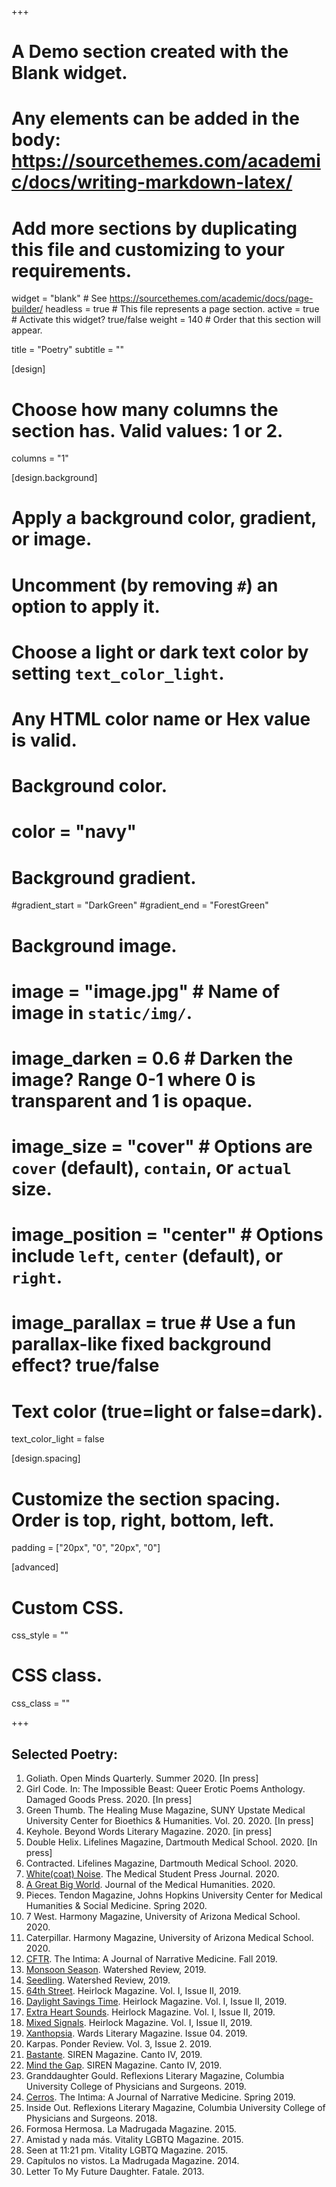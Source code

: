 +++
# A Demo section created with the Blank widget.
# Any elements can be added in the body: https://sourcethemes.com/academic/docs/writing-markdown-latex/
# Add more sections by duplicating this file and customizing to your requirements.

widget = "blank"  # See https://sourcethemes.com/academic/docs/page-builder/
headless = true  # This file represents a page section.
active = true  # Activate this widget? true/false
weight = 140  # Order that this section will appear.

title = "Poetry"
subtitle = ""

[design]
  # Choose how many columns the section has. Valid values: 1 or 2.
  columns = "1"

[design.background]
  # Apply a background color, gradient, or image.
  #   Uncomment (by removing `#`) an option to apply it.
  #   Choose a light or dark text color by setting `text_color_light`.
  #   Any HTML color name or Hex value is valid.

  # Background color.
  # color = "navy"
  
  # Background gradient.
  #gradient_start = "DarkGreen"
  #gradient_end = "ForestGreen"
  
  # Background image.
  # image = "image.jpg"  # Name of image in `static/img/`.
  # image_darken = 0.6  # Darken the image? Range 0-1 where 0 is transparent and 1 is opaque.
  # image_size = "cover"  #  Options are `cover` (default), `contain`, or `actual` size.
  # image_position = "center"  # Options include `left`, `center` (default), or `right`.
  # image_parallax = true  # Use a fun parallax-like fixed background effect? true/false
  
  # Text color (true=light or false=dark).
  text_color_light = false

[design.spacing]
  # Customize the section spacing. Order is top, right, bottom, left.
  padding = ["20px", "0", "20px", "0"]

[advanced]
 # Custom CSS. 
 css_style = ""
 
 # CSS class.
 css_class = ""

+++

## Selected Poetry:
1.	Goliath. Open Minds Quarterly. Summer 2020. [In press]
29.	Girl Code. In: The Impossible Beast: Queer Erotic Poems Anthology. Damaged Goods Press. 2020. [In press]
28.	Green Thumb. The Healing Muse Magazine, SUNY Upstate Medical University Center for Bioethics & Humanities. Vol. 20. 2020. [In press]
27.	Keyhole. Beyond Words Literary Magazine. 2020. [in press]
26.	Double Helix. Lifelines Magazine, Dartmouth Medical School. 2020. [In press]
25.	Contracted. Lifelines Magazine, Dartmouth Medical School. 2020. 
24.	[White(coat) Noise](http://www.themspress.org/journal/index.php/journal/issue/view/33). The Medical Student Press Journal. 2020. 
23.	[A Great Big World](https://link.springer.com/article/10.1007%2Fs10912-020-09616-8). Journal of the Medical Humanities. 2020. 
22.	Pieces. Tendon Magazine, Johns Hopkins University Center for Medical Humanities & Social Medicine. Spring 2020. 
21.	7 West. Harmony Magazine, University of Arizona Medical School. 2020. 
20.	Caterpillar. Harmony Magazine, University of Arizona Medical School. 2020. 
19.	[CFTR](http://www.theintima.org/poetry-a-f). The Intima: A Journal of Narrative Medicine. Fall 2019. 
18.	[Monsoon Season](https://watershed.yourweb.csuchico.edu/poetry/goetz-laura/). Watershed Review, 2019. 
17.	[Seedling](https://watershed.yourweb.csuchico.edu/poetry/goetz-laura/). Watershed Review, 2019. 
16.	[64th Street](https://indd.adobe.com/view/214dc8c2-69ce-41c9-b078-b0d3f858fc74). Heirlock Magazine. Vol. I, Issue II, 2019. 
15.	[Daylight Savings Time](https://indd.adobe.com/view/214dc8c2-69ce-41c9-b078-b0d3f858fc74). Heirlock Magazine. Vol. I, Issue II, 2019. 
14.	[Extra Heart Sounds](https://indd.adobe.com/view/214dc8c2-69ce-41c9-b078-b0d3f858fc74). Heirlock Magazine. Vol. I, Issue II, 2019. 
13.	[Mixed Signals](https://indd.adobe.com/view/214dc8c2-69ce-41c9-b078-b0d3f858fc74). Heirlock Magazine. Vol. I, Issue II, 2019. 
12.	[Xanthopsia](https://static1.squarespace.com/static/598cb679db29d6413909bc23/t/5dbd27e2c7aa2f31f1cc618a/1572677624808/Iss04-Psych.pdf). Wards Literary Magazine. Issue 04. 2019. 
11.	Karpas. Ponder Review. Vol. 3, Issue 2. 2019. 
10.	[Bastante](http://cantodellasirena.com/mind-the-gap.html). SIREN Magazine. Canto IV, 2019. 
9.	[Mind the Gap](http://cantodellasirena.com/mind-the-gap.html). SIREN Magazine. Canto IV, 2019. 
8.	Granddaughter Gould. Reflexions Literary Magazine, Columbia University College of Physicians and Surgeons. 2019. 
7.	[Cerros](https://static1.squarespace.com/static/54bc1287e4b09cb81d8d8439/t/5db96927142fba69a232acf0/1572432168550/Cerros%2Bby%2BLaura%2BG.%2BGoetz%2BSpring%2B2019%2BIntima.pdf). The Intima: A Journal of Narrative Medicine. Spring 2019. 
6.	Inside Out. Reflexions Literary Magazine, Columbia University College of Physicians and Surgeons. 2018.
5.	Formosa Hermosa. La Madrugada Magazine. 2015. 
4.	Amistad y nada más. Vitality LGBTQ Magazine. 2015. 
3.	Seen at 11:21 pm. Vitality LGBTQ Magazine. 2015. 
2.	Capítulos no vistos. La Madrugada Magazine. 2014. 
1.	Letter To My Future Daughter. Fatale. 2013.




